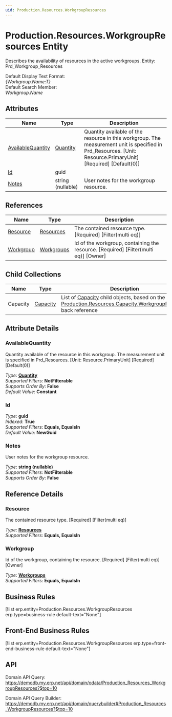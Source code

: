 ```yaml
---
uid: Production.Resources.WorkgroupResources
---
```

# Production.Resources.WorkgroupResources Entity

Describes the availability of resources in the active workgroups. Entity: Prd_Workgroup_Resources

Default Display Text Format:  
_{Workgroup.Name:T}_  
Default Search Member:  
_Workgroup.Name_  

## Attributes

| Name | Type | Description |
| ---- | ---- | --- |
| [AvailableQuantity](Production.Resources.WorkgroupResources.md#availablequantity) | [Quantity](../data-types.md#quantity) | Quantity available of the resource in this workgroup. The measurement unit is specified in Prd_Resources. [Unit: Resource.PrimaryUnit] [Required] [Default(0)] 
| [Id](Production.Resources.WorkgroupResources.md#id) | guid |  
| [Notes](Production.Resources.WorkgroupResources.md#notes) | string (nullable) | User notes for the workgroup resource. 

## References

| Name | Type | Description |
| ---- | ---- | --- |
| [Resource](Production.Resources.WorkgroupResources.md#resource) | [Resources](Production.Resources.Resources.md) | The contained resource type. [Required] [Filter(multi eq)] |
| [Workgroup](Production.Resources.WorkgroupResources.md#workgroup) | [Workgroups](Production.Resources.Workgroups.md) | Id of the workgroup, containing the resource. [Required] [Filter(multi eq)] [Owner] |

## Child Collections

| Name | Type | Description |
| ---- | ---- | --- |
| Capacity | [Capacity](Production.Resources.Capacity.md) | List of [Capacity](Production.Resources.Capacity.md) child objects, based on the [Production.Resources.Capacity.WorkgroupResource](Production.Resources.Capacity.md#workgroupresource) back reference 


## Attribute Details

### AvailableQuantity

Quantity available of the resource in this workgroup. The measurement unit is specified in Prd_Resources. [Unit: Resource.PrimaryUnit] [Required] [Default(0)]

_Type_: **[Quantity](../data-types.md#quantity)**  
_Supported Filters_: **NotFilterable**  
_Supports Order By_: **False**  
_Default Value_: **Constant**  

### Id

_Type_: **guid**  
_Indexed_: **True**  
_Supported Filters_: **Equals, EqualsIn**  
_Default Value_: **NewGuid**  

### Notes

User notes for the workgroup resource.

_Type_: **string (nullable)**  
_Supported Filters_: **NotFilterable**  
_Supports Order By_: **False**  


## Reference Details

### Resource

The contained resource type. [Required] [Filter(multi eq)]

_Type_: **[Resources](Production.Resources.Resources.md)**  
_Supported Filters_: **Equals, EqualsIn**  

### Workgroup

Id of the workgroup, containing the resource. [Required] [Filter(multi eq)] [Owner]

_Type_: **[Workgroups](Production.Resources.Workgroups.md)**  
_Supported Filters_: **Equals, EqualsIn**  



## Business Rules

[!list erp.entity=Production.Resources.WorkgroupResources erp.type=business-rule default-text="None"]

## Front-End Business Rules

[!list erp.entity=Production.Resources.WorkgroupResources erp.type=front-end-business-rule default-text="None"]

## API

Domain API Query:
<https://demodb.my.erp.net/api/domain/odata/Production_Resources_WorkgroupResources?$top=10>

Domain API Query Builder:
<https://demodb.my.erp.net/api/domain/querybuilder#Production_Resources_WorkgroupResources?$top=10>

